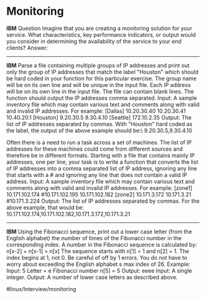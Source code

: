 # Monitoring
**IBM**
Question
Imagine that you are creating a monitoring solution for your service. What characteristics, key performance indicators, or output would you consider in determining the availability of the service to your end clients?
Answer:

- - - -
**IBM**
Parse a file containing multiple groups of IP addresses and print out only the group of IP addresses that match the label "Houston" which should be hard coded in your function for this particular exercise. The group name will be on its own line and will be unique in the input file. Each IP address will be on its own line in the input file. The file can contain blank lines. The function should output the IP addresses comma separated. Input: A sample inventory file which may contain various text and comments along with valid and invalid IP addresses. For example: [Dallas] 10.20.30.40 10.20.30.41 10.40.20.1 [Houston] 9.20.30.5 9.30.4.10 [Seattle] 172.10.2.35 Output: The list of IP addresses separated by commas. With "Houston" hard coded as the label, the output of the above example should be:\ 9.20.30.5,9.30.4.10


Often there is a need to run a task across a set of machines. The list of IP addresses for these machines could come from different sources and therefore be in different formats. Starting with a file that contains mainly IP addresses, one per line, your task is to write a function that converts the list of IP addresses into a comma separated list of IP address, ignoring any line that starts with a # and ignoring any line that does not contain a valid IP address. Input: A sample inventory file which may contain various text and comments along with valid and invalid IP addresses. For example: [zone1] 10.171.102.174 #10.171.102.195 10.171.102.182 [zone2] 10.171.3.172 10.171.3.21 #10.171.3.224 Output: The list of IP addresses separated by commas. For the above example, that would be: 10.171.102.174,10.171.102.182,10.171.3.172,10.171.3.21
- - - -

**IBM**
Using the Fibonacci sequence, print out a lower case letter (from the English alphabet) the number of times of the Fibonacci number in the corresponding index. A number in the Fibonacci sequence is calculated by: n[x-2] + n[x-1] = n[x] The sequence starts with n[1] = 1 and n[2] = 1. The index begins at 1, not 0. Be careful of off by 1 errors. You do not have to worry about exceeding the English alphabet s max index of 26. Example: Input: 5 Letter = e Fibonacci number n[5] = 5 Output: eeee Input: A single integer. Output: A number of lower case letters as described above.
 
#linux/Interview/monitoring
